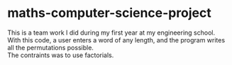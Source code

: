 # maths-computer-science-project

This is a team work I did during my first year at my engineering school. <br>
With this code, a user enters a word of any length, and the program writes all the permutations possible. <br>
The contraints was to use factorials.
